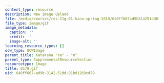 ```yaml
---
content_type: resource
description: New image Uplaod
file: /media/courses/res-21g-01-kana-spring-2010/640ff667ad9b814251dd01bd1260cd79_0579.gif
file_type: image/gif
image_metadata:
  caption: ''
  credit: ''
  image-alt: ''
learning_resource_types: []
ocw_type: OCWImage
parent_title: Katakana "ra" - "n"
parent_type: SupplementalResourceSection
resourcetype: Image
title: 0579.gif
uid: 640ff667-ad9b-8142-51dd-01bd1260cd79
---
```

